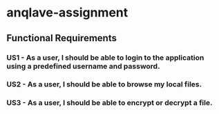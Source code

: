 # anqlave-assignment

## Functional Requirements

### US1 - As a user, I should be able to login to the application using a predefined username and password.
### US2 - As a user, I should be able to browse my local files.
### US3 - As a user, I should be able to encrypt or decrypt a file.
